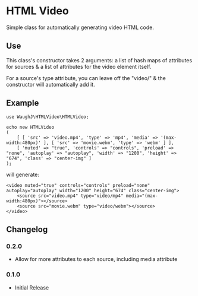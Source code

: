HTML Video
=========================

Simple class for automatically generating video HTML code.

## Use

This class's constructor takes 2 arguments: a list of hash maps of attributes for sources & a list of attributes for the video element itself.

For a source's type attribute, you can leave off the "video/" & the constructor will automatically add it.

## Example

    use WaughJ\HTMLVideo\HTMLVideo;

    echo new HTMLVideo
    (
        [ [ 'src' => 'video.mp4', 'type' => 'mp4', 'media' => '(max-width:480px)' ], [ 'src' => 'movie.webm', 'type' => 'webm' ] ],
        [ 'muted' => "true", 'controls' => "controls", 'preload' => "none", 'autoplay' => "autoplay", 'width' => "1200", 'height' => "674", 'class' => "center-img" ]
    );

will generate:

    <video muted="true" controls="controls" preload="none" autoplay="autoplay" width="1200" height="674" class="center-img">
        <source src="video.mp4" type="video/mp4" media="(max-width:480px)"></source>
        <source src="movie.webm" type="video/webm"></source>
    </video>

## Changelog

### 0.2.0
* Allow for more attributes to each source, including media attribute

### 0.1.0
* Initial Release
